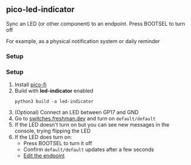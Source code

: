 ## pico-led-indicator

Sync an LED (or other component) to an endpoint. Press BOOTSEL to turn off

For example, as a physical notification system or daily reminder


### Setup

### Setup
1. Install [pico-fi](/README.md#install)
1. Build with **led-indicator** enabled
   ```
   python3 build -a led-indicator
   ```
1. (Optional) Connect an LED between GP17 and GND  
1. Go to [switches.freshman.dev](https://switches.freshman.dev) and turn on `default/default`  
1. If the LED doesn't turn on but you can see new messages in the console, trying flipping the LED
1. If the LED does turn on:
   - Press BOOTSEL to turn it off
   - Confirm `default/default` updates after a few seconds
   - [Edit the endpoint](./__init__.py#L25)
